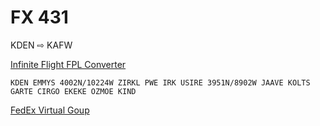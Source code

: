 # FX 431

KDEN ⇨ KAFW

[Infinite Flight FPL Converter](https://fpltoif.com/simbrief_plans?ofp_id=1670736657_E3D1371F98&n=no)

```other
KDEN EMMYS 4002N/10224W ZIRKL PWE IRK USIRE 3951N/8902W JAAVE KOLTS GARTE CIRGO EKEKE OZMOE KIND
```

[FedEx Virtual Goup ](https://fedexvirtual.crewsystem.net/flight_info.php?id=29696113)

